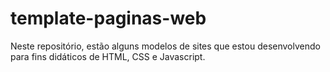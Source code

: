 # template-paginas-web

Neste repositório, estão alguns modelos de sites que estou desenvolvendo para fins didáticos de HTML, CSS e Javascript.
